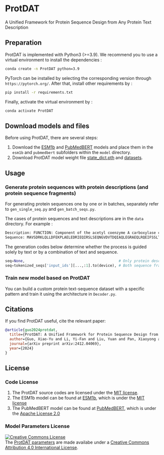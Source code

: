 # ProtDAT
A Unified Framework for Protein Sequence Design from Any Protein Text Description


## Preparation
ProtDAT is implemented with Python3 (>=3.9). We recommend you to use a virtual environment to install the dependencies :
``` bash
conda create -n ProtDAT python=3.9
```
PyTorch can be installed by selecting the corresponding version through ```https://pytorch.org/```. 
After that, install other requirements by :
```bash
pip install -r requirements.txt
```
Finally, activate the virtual environment by :
```bash
conda activate ProtDAT
```

## Download models and files
Before using ProtDAT, there are several steps:

1. Download the [ESM1b](https://huggingface.co/facebook/esm1b_t33_650M_UR50S) and [PubMedBERT](https://huggingface.co/NeuML/pubmedbert-base-embeddings) models and place them in the ```esm1b``` and ```pubmedbert``` subfolders within the ```model``` directory.
2. Download ProtDAT model weight file [state_dict.pth](https://zenodo.org/records/14264096) and [datasets](https://zenodo.org/records/14967237).


## Usage
### Generate protein sequences with protein descriptions (and protein sequence fragments)
For generating protein sequences one by one or in batches, separately refer to ```gen_single_seq.py``` and ```gen_batch_seqs.py```.

The cases of protein sequences and text descriptions are in the ```data``` directory. For example :
```bash
Description: FUNCTION: Component of the acetyl coenzyme A carboxylase complex. SUBCELLULAR LOCATION: Cytoplasm. SIMILARITY: Belongs to the AccA family.
Sequence: MAVSDRKLQLLDFEKPLAELEDRIEQIRSLSEQNGVDVTDQIAQLEGRAEQLRQEIFSSLTPMQELQLARHPRRPSTLDYIHAISDEWMELHGDRRGYDDPAIVGGVGRIGGQPVLMLGHQKGRDTKDNVARNFGMPFPSGYRKAMRL...
```
The generation codes below determine whether the process is guided solely by text or by a combination of text and sequence.
```python
seq=None,                                           # Only protein descriptions guide the generation process
seq=tokenized_seqs['input_ids'][...,:1].to(device), # Both sequence fragments and descriptions guide the generation process
```
### Train new model based on ProtDAT
You can build a custom protein text-sequence dataset with a specific pattern and train it using the architecture in ```Decoder.py```.


## Citations
If you find ProtDAT useful, cite the relevant paper:
```bibtex
@article{guo2024protdat,
  title={ProtDAT: A Unified Framework for Protein Sequence Design from Any Protein Text Description},
  author={Guo, Xiao-Yu and Li, Yi-Fan and Liu, Yuan and Pan, Xiaoyong and Shen, Hong-Bin},
  journal={arXiv preprint arXiv:2412.04069},
  year={2024}
}
```


## License <a name="license"></a>
### Code License
1. The ProtDAT source codes are licensed under the [MIT license](https://github.com/GXY0116/ProtDAT/blob/main/LICENSE).
2. The ESM1b model can be found at [ESM1b](https://github.com/facebookresearch/esm), which is under the [MIT license](https://github.com/facebookresearch/esm/blob/main/LICENSE)
3. The PubMedBERT model can be found at [PubMedBERT](https://huggingface.co/NeuML/pubmedbert-base-embeddings/tree/main), which is under the [Apache License 2.0](https://choosealicense.com/licenses/apache-2.0/)

### Model Parameters License
<a rel="license" href="http://creativecommons.org/licenses/by/4.0/"><img alt="Creative Commons License" style="border-width:0" src="https://i.creativecommons.org/l/by/4.0/80x15.png" /></a><br />
The [ProtDAT parameters](https://zenodo.org/records/14264096) are made availabe under a <a rel="license" href="http://creativecommons.org/licenses/by/4.0/">Creative Commons Attribution 4.0 International License</a>.
